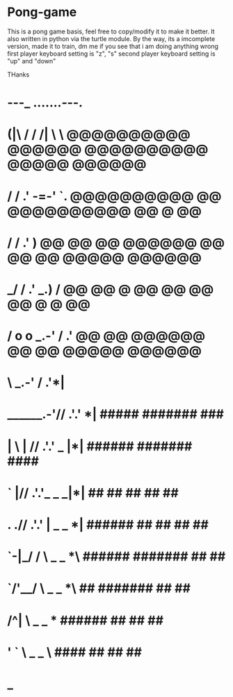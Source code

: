 # Pong-game
This is a pong game basis, feel free to copy/modify it to make it better. It also written in python via the turtle module.
By the way, its a imcomplete version, made it to train, dm me if you see that i am doing anything wrong
first player keyboard setting is "z", "s"
second player keyboard setting is "up" and "down"

THanks
#     ---_ ......._-_--.
#      (|\ /      / /| \  \                    @@@@@@@@@@ @@@@@@ @@@@@@@@@@ @@@@@  @@@@@@
#      /  /     .'  -=-'   `.                  @@@@@@@@@@     @@ @@@@@@@@@@ @@   @     @@
#     /  /    .'             )                 @@  @@  @@ @@@@@@ @@  @@  @@ @@@@@  @@@@@@
#   _/  /   .'        _.)   /                  @@      @@ @   @@ @@      @@ @@   @ @   @@
#  / o   o        _.-' /  .'                   @@      @@ @@@@@@ @@      @@ @@@@@  @@@@@@
#  \          _.-'    / .'*|
#   \______.-'//    .'.' \*|                                    ##### ####### ###      ##
#    \|  \ | //   .'.' _ |*|                                   ###### ####### ####     ##
#     `   \|//  .'.'_ _ _|*|                                   ##     ##   ## ## ##    ##
#      .  .// .'.' | _ _ \*|                                   ###### ##   ## ##  ##   ##
#      \`-|\_/ /    \ _ _ \*\                                  ###### ####### ##   ##  ##
#       `/'\__/      \ _ _ \*\                                     ## ####### ##    ## ##
#      /^|            \ _ _ \*                                 ###### ##   ## ##     ####
#     '  `             \ _ _ \                                 ####   ##   ## ##      ###
#                       \_
